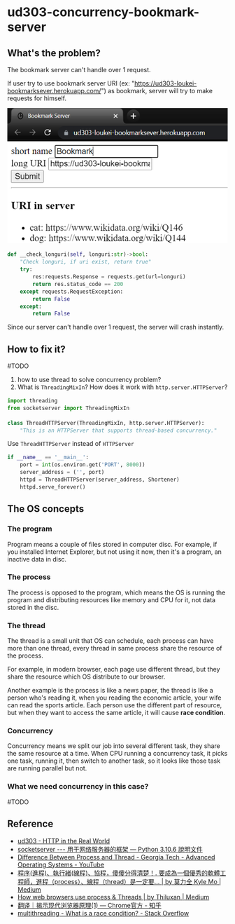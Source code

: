 # ud303-concurrency-bookmark-server

## What's the problem?

The bookmark server can't handle over 1 request. 

If user try to use bookmark server URI (ex: "https://ud303-loukei-bookmarksever.herokuapp.com/") as bookmark, server will try to make requests for himself.

![Demo](IMG/chrome_1IzclsC6jS.png)

``` python
def __check_longuri(self, longuri:str)->bool:
    "Check longuri, if uri exist, return true"
    try:
        res:requests.Response = requests.get(url=longuri)
        return res.status_code == 200
    except requests.RequestException:
        return False
    except:
        return False
```

Since our server can't handle over 1 request, the server will crash instantly.

## How to fix it?

#TODO
1. how to use thread to solve concurrency problem?
2. What is `ThreadingMixIn`? How does it work with `http.server.HTTPServer`?

``` python
import threading
from socketserver import ThreadingMixIn

class ThreadHTTPServer(ThreadingMixIn, http.server.HTTPServer):
    "This is an HTTPServer that supports thread-based concurrency."
```

Use `ThreadHTTPServer` instead of `HTTPServer` 

``` python
if __name__ == '__main__':
    port = int(os.environ.get('PORT', 8000))
    server_address = ('', port)
    httpd = ThreadHTTPServer(server_address, Shortener)
    httpd.serve_forever()
```

## The OS concepts

### The program

Program means a couple of files stored in computer disc. For example, if you installed Internet Explorer, but not using it now, then it's a program, an inactive data in disc.

### The process

The process is opposed to the program, which means the OS is running the program and distributing resources like memory and CPU for it, not data stored in the disc.

### The thread

The thread is a small unit that OS can schedule, each process can have more than one thread, every thread in same process share the resource of the process.

For example, in modern browser, each page use different thread, but they share the resource which OS distribute to our browser.

Another example is the process is like a news paper, the thread    is like a person who's reading it, when you reading the economic article, your wife can read the sports article. Each person use the different part of resource, but when they want to access the same article, it will cause **race condition**.

### Concurrency

Concurrency means we split our job into several different task, they share the same resource at a time. When CPU running a concurrency task, it picks one task, running it, then switch to another task, so it looks like those task are running parallel but not.

### What we need concurrency in this case?

#TODO

## Reference

- [ud303 - HTTP in the Real World](https://learn.udacity.com/courses/ud303/lessons/f5e2f7c1-d0ce-4738-b985-1f70fb61817d/concepts/461f4efb-c3c9-463d-9057-37e63ac879e8)
- [socketserver --- 用于网络服务器的框架 — Python 3.10.6 說明文件](https://docs.python.org/zh-tw/3/library/socketserver.html)
- [Difference Between Process and Thread - Georgia Tech - Advanced Operating Systems - YouTube](https://www.youtube.com/watch?v=O3EyzlZxx3g)
- [程序(進程)、執行緒(線程)、協程，傻傻分得清楚！. 要成為一個優秀的軟體工程師，進程（process）、線程（thread）是一定要… | by 莫力全 Kyle Mo | Medium](https://oldmo860617.medium.com/%E9%80%B2%E7%A8%8B-%E7%B7%9A%E7%A8%8B-%E5%8D%94%E7%A8%8B-%E5%82%BB%E5%82%BB%E5%88%86%E5%BE%97%E6%B8%85%E6%A5%9A-a09b95bd68dd)
- [How web browsers use process & Threads | by Thiluxan | Medium](https://thiluxan.medium.com/how-web-browsers-use-process-threads-a5e560d42037)
- [翻译｜揭示现代浏览器原理(1) — Chrome官方 - 知乎](https://zhuanlan.zhihu.com/p/111560897)
- [multithreading - What is a race condition? - Stack Overflow](https://stackoverflow.com/questions/34510/what-is-a-race-condition)